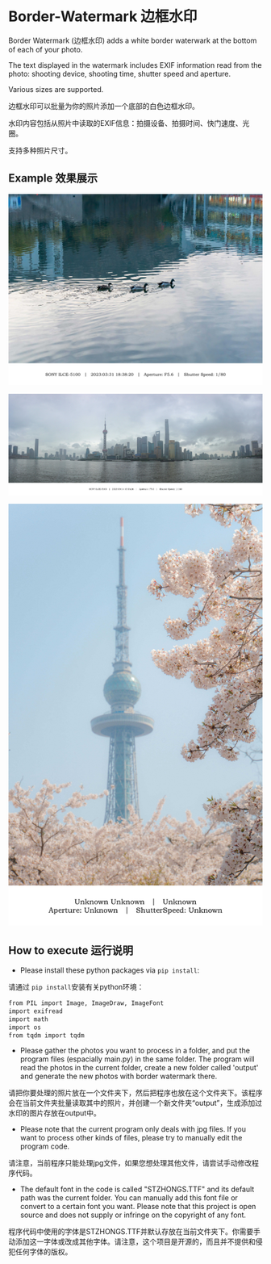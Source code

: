 # Border-Watermark 边框水印

Border Watermark (边框水印) adds a white border waterwark at the bottom of each of your photo.

The text displayed in the watermark includes EXIF information read from the photo: shooting device, shooting time, shutter speed and aperture.

Various sizes are supported.

边框水印可以批量为你的照片添加一个底部的白色边框水印。

水印内容包括从照片中读取的EXIF信息：拍摄设备、拍摄时间、快门速度、光圈。

支持多种照片尺寸。

## Example 效果展示

![1708049459396](image/README/1708049459396.jpg)

![1708049512689](image/README/1708049512689.jpg)

![1708049630434](image/README/1708049630434.jpg)

## How to execute 运行说明

* Please install these python packages via `pip install`:

请通过 `pip install`安装有关python环境：

```
from PIL import Image, ImageDraw, ImageFont
import exifread
import math
import os
from tqdm import tqdm
```

* Please gather the photos you want to process in a folder, and put the program files (espacially main.py) in the same folder. The program will read the photos in the current folder, create a new folder called 'output' and generate the new photos with border watermark there.

请把你要处理的照片放在一个文件夹下，然后把程序也放在这个文件夹下。该程序会在当前文件夹批量读取其中的照片，并创建一个新文件夹“output”，生成添加过水印的图片存放在output中。


* Please note that the current program only deals with jpg files. If you want to process other kinds of files, please try to manually edit the program code.

请注意，当前程序只能处理jpg文件，如果您想处理其他文件，请尝试手动修改程序代码。

* The default font in the code is called "STZHONGS.TTF" and its default path was the current folder. You can manually add this font file or convert to a certain font you want. Please note that this project is open source and does not supply or infringe on the copyright of any font. 

程序代码中使用的字体是STZHONGS.TTF并默认存放在当前文件夹下。你需要手动添加这一字体或改成其他字体。请注意，这个项目是开源的，而且并不提供和侵犯任何字体的版权。


